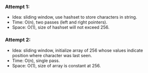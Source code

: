 ### Attempt 1:
* Idea: sliding window, use hashset to store characters in string.
* Time: O(n), two passes (left and right pointers).
* Space: O(1), size of hashset will not exceed 256.

### Attempt 2:
* Idea: sliding window, initialize array of 256 whose values indicate position where character was last seen.
* Time: O(n), single pass.
* Space: O(1), size of array is constant at 256.
